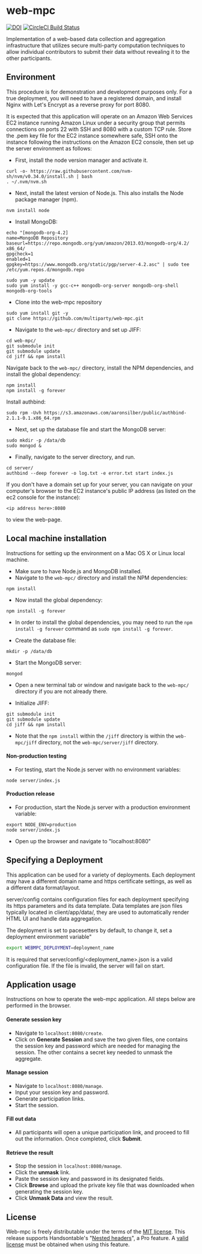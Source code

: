 # web-mpc
[![DOI](https://zenodo.org/badge/84491506.svg)](https://zenodo.org/badge/latestdoi/84491506) [![CircleCI Build Status](https://circleci.com/gh/multiparty/web-mpc.svg?style=shield)](https://app.circleci.com/pipelines/github/multiparty/web-mpc)

Implementation of a web-based data collection and aggregation infrastructure that utilizes secure multi-party 
computation techniques to allow individual contributors to submit their data without revealing it to the other participants.


## Environment

This procedure is for demonstration and development purposes only. For a true deployment, you will 
need to have a registered domain, and install Nginx with Let's Encrypt as a reverse proxy for port 8080.

It is expected that this application will operate on an Amazon Web Services EC2 instance running Amazon Linux under a 
security group that permits connections on ports 22 with SSH and 8080 with a custom TCP rule. Store the .pem key file for the EC2 instance somewhere safe,
SSH onto the instance following the instructions on the Amazon EC2 console, then set up the server environment as follows:

* First, install the node version manager and activate it.
```
curl -o- https://raw.githubusercontent.com/nvm-sh/nvm/v0.34.0/install.sh | bash
. ~/.nvm/nvm.sh
```

* Next, install the latest version of Node.js. This also installs the Node package manager (npm). 
```
nvm install node
```
* Install MongoDB:
```
echo "[mongodb-org-4.2]
name=MongoDB Repository
baseurl=https://repo.mongodb.org/yum/amazon/2013.03/mongodb-org/4.2/	x86_64/
gpgcheck=1
enabled=1
gpgkey=https://www.mongodb.org/static/pgp/server-4.2.asc" | sudo tee /etc/yum.repos.d/mongodb.repo
```
```
sudo yum -y update
sudo yum install -y gcc-c++ mongodb-org-server mongodb-org-shell mongodb-org-tools
```
* Clone into the web-mpc repository
```
sudo yum install git -y
git clone https://github.com/multiparty/web-mpc.git
```
* Navigate to the `web-mpc/` directory and set up JIFF:
```
cd web-mpc/
git submodule init
git submodule update
cd jiff && npm install
```

Navigate back to the `web-mpc/` directory, install the NPM dependencies, and install the global dependency:

```
npm install
npm install -g forever
```

Install authbind:
```
sudo rpm -Uvh https://s3.amazonaws.com/aaronsilber/public/authbind-2.1.1-0.1.x86_64.rpm
```
* Next, set up the database file and start the MongoDB server:
```
sudo mkdir -p /data/db
sudo mongod &
```
* Finally, navigate to the server directory, and run.
```
cd server/
authbind --deep forever -o log.txt -e error.txt start index.js
```

If you don't have a domain set up for your server, you can navigate on your computer's browser to the EC2 instance's 
public IP address (as listed on the ec2 console for the instance):

``` 
<ip address here>:8080
```
to view the web-page.

## Local machine installation

Instructions for setting up the environment on a Mac OS X or Linux local machine.

* Make sure to have Node.js and MongoDB installed.
* Navigate to the `web-mpc/` directory and install the NPM dependencies:
```
npm install
```
* Now install the global dependency:
```
npm install -g forever
```
* In order to install the global dependencies, you may need to run the `npm install -g forever` command 
as `sudo npm install -g forever`.

* Create the database file:
```
mkdir -p /data/db
```
* Start the MongoDB server:
```
mongod
```
* Open a new terminal tab or window and navigate back to the `web-mpc/` directory if you are not already there.

* Initialize JIFF:
```
git submodule init
git submodule update
cd jiff && npm install
```
* Note that the `npm install` within the `/jiff` directory is within the `web-mpc/jiff` directory, not the
 `web-mpc/server/jiff` directory.
#### Non-production testing

* For testing, start the Node.js server with no environment variables:
```
node server/index.js
```

#### Production release

* For production, start the Node.js server with a production environment variable:
```
export NODE_ENV=production
node server/index.js
```
* Open up the browser and navigate to "localhost:8080"

## Specifying a Deployment

This application can be used for a variety of deployments. Each deployment may have a different domain name 
and https certificate settings, as well as a different data format/layout.

server/config contains configuration files for each deployment specifying its https parameters and its data template.
Data templates are json files typically located in client/app/data/, they are used to automatically render HTML UI and
handle data aggregation.

The deployment is set to pacesetters by default, to change it, set a deployment environment variable"
```bash
export WEBMPC_DEPLOYMENT=deployment_name
```

It is required that server/config/<deployment_name>.json is a valid configuration file. If the file is
invalid, the server will fail on start.

## Application usage

Instructions on how to operate the web-mpc application. All steps below are performed in the browser.

#### Generate session key

* Navigate to `localhost:8080/create`.
* Click on **Generate Session** and save the two given files, one contains the session key and password which are needed for managing the session. The other contains a secret key needed to unmask the aggregate.

#### Manage session

* Navigate to `localhost:8080/manage`.
* Input your session key and password.
* Generate participation links.
* Start the session.

#### Fill out data

* All participants will open a unique participation link, and proceed to fill out the information. Once completed, click **Submit**.

#### Retrieve the result

* Stop the session in `localhost:8080/manage`.
* Click the **unmask** link.
* Paste the session key and password in its designated fields.
* Click **Browse** and upload the private key file that was downloaded when generating the session key.
* Click **Unmask Data** and view the result.

## License
Web-mpc is freely distributable under the terms of the [MIT license](https://github.com/multiparty/web-mpc/blob/master/LICENSE). This release supports Handsontable's "[Nested headers](https://docs.handsontable.com/pro/1.17.0/demo-nested-headers.html)", a Pro feature. A [valid license](https://handsontable.com/pricing) must be obtained when using this feature.
